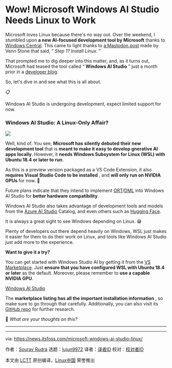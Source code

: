 [#]: subject: "Wow! Microsoft Windows AI Studio Needs Linux to Work"
[#]: via: "https://news.itsfoss.com/microsoft-windows-ai-studio-linux/"
[#]: author: "Sourav Rudra https://news.itsfoss.com/author/sourav/"
[#]: collector: "lujun9972/lctt-scripts-1700446145"
[#]: translator: " "
[#]: reviewer: " "
[#]: publisher: " "
[#]: url: " "

Wow! Microsoft Windows AI Studio Needs Linux to Work
======
Microsoft loves Linux because there's no way out.
Over the weekend, I stumbled upon **a new AI-focused development tool by Microsoft** thanks to [Windows Central][1]. This came to light thanks to [a Mastodon post][2] made by Venn Stone that said, “ _Step 1? Install Linux._ ”

That prompted me to dig deeper into this matter, and, as it turns out, Microsoft had teased the tool called “ **Windows AI Studio** ” just a month prior in a [developer blog][3].

So, let's dive in and see what this is all about.

📋

Windows AI Studio is undergoing development, expect limited support for now.

### Windows AI Studio: A Linux-Only Affair?

![][4]

Well, kind of. You see, **Microsoft has silently debuted their new development tool** that is **meant to make it easy to develop gnerative AI apps locally**. However, it **needs Windows Subsystem for Linux (WSL) with Ubuntu 18.4 or later to run**.

As this is a preview version packaged as a VS Code Extension, it also **requires Visual Studio Code to be installed** , and **will only run on NVIDIA GPUs** for now. 🥲

Future plans indicate that they intend to implement [ORT][5]/[DML][6] into Windows AI Studio for **better hardware compatibility**.

Windows AI Studio also takes advantage of development tools and models from the [Azure AI Studio][7] Catalog, and even others such as [Hugging Face][8].

It is always a great sight to see Windows depending on Linux. 😁

Plenty of developers out there depend heavily on Windows, WSL just makes it easier for them to do their work on Linux, and tools like Windows AI Studio just add more to the experience.

**Want to give it a try?**

You can get started with Windows Studio AI by getting it from the [VS Marketplace][9]. Just **ensure that you have configured WSL with Ubuntu 18.4 or later** as the default. Moreover, please remember to **use a capable NVIDIA GPU**.

[Windows AI Studio][9]

The **marketplace listing has all the important installation information** , so make sure to go through that carefully. Additionally, you can also visit its [GitHub repo][10] for further research.

💬 _What are your thoughts on this?_

* * *

--------------------------------------------------------------------------------

via: https://news.itsfoss.com/microsoft-windows-ai-studio-linux/

作者：[Sourav Rudra][a]
选题：[lujun9972][b]
译者：[译者ID](https://github.com/译者ID)
校对：[校对者ID](https://github.com/校对者ID)

本文由 [LCTT](https://github.com/LCTT/TranslateProject) 原创编译，[Linux中国](https://linux.cn/) 荣誉推出

[a]: https://news.itsfoss.com/author/sourav/
[b]: https://github.com/lujun9972
[1]: https://www.windowscentral.com/software-apps/windows-11/hidden-windows-11-setting-suggests-youll-soon-be-able-to-uninstall-ai-components-from-the-os
[2]: https://mast.linuxgamecast.com/@Venn/111577589308411637
[3]: https://blogs.windows.com/windowsdeveloper/2023/11/15/elevating-the-developer-experience-on-windows-with-new-ai-tools-and-productivity-tools/
[4]: https://news.itsfoss.com/content/images/2023/12/Windows_AI_Studio.png
[5]: https://onnxruntime.ai/
[6]: https://learn.microsoft.com/en-us/windows/ai/directml/dml-intro
[7]: https://azure.microsoft.com/en-us/products/ai-studio
[8]: https://huggingface.co/
[9]: https://marketplace.visualstudio.com/items?itemName=ms-windows-ai-studio.windows-ai-studio
[10]: https://github.com/microsoft/windows-ai-studio
